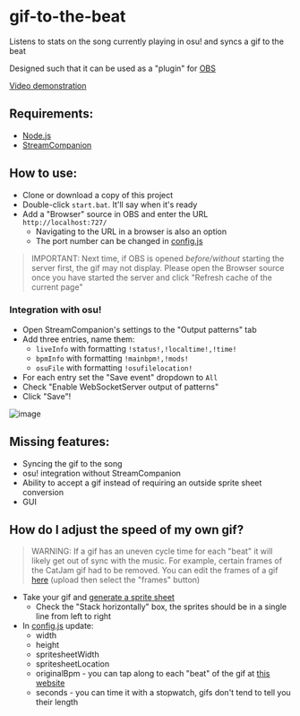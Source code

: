 # gif-to-the-beat

Listens to stats on the song currently playing in osu! and syncs a gif to the beat

Designed such that it can be used as a "plugin" for [OBS](https://obsproject.com/)

[Video demonstration](https://www.youtube.com/watch?v=KW616nsW86k&feature=youtu.be)

## Requirements:

- [Node.js](https://nodejs.org/en/download/)
- [StreamCompanion](https://github.com/Piotrekol/StreamCompanion)

## How to use:

- Clone or download a copy of this project
- Double-click `start.bat`. It'll say when it's ready
- Add a "Browser" source in OBS and enter the URL `http://localhost:727/`
  - Navigating to the URL in a browser is also an option
  - The port number can be changed in [config.js](./src/config.js)

> IMPORTANT: Next time, if OBS is opened _before/without_ starting the server first, the gif may not display.
> Please open the Browser source once you have started the server and click "Refresh cache of the current page"

### Integration with osu!

- Open StreamCompanion's settings to the "Output patterns" tab
- Add three entries, name them:
  - `liveInfo` with formatting `!status!,!localtime!,!time!`
  - `bpmInfo` with formatting `!mainbpm!,!mods!`
  - `osuFile` with formatting `!osufilelocation!`
- For each entry set the "Save event" dropdown to `All`
- Check "Enable WebSocketServer output of patterns"
- Click "Save"!

![image](https://user-images.githubusercontent.com/25311843/91656816-f2dfa000-eb0f-11ea-99aa-294c7a2dd7eb.png)

## Missing features:

- Syncing the gif to the song
- osu! integration without StreamCompanion
- Ability to accept a gif instead of requiring an outside sprite sheet conversion
- GUI

## How do I adjust the speed of my own gif?

> WARNING: If a gif has an uneven cycle time for each "beat" it will likely get out of sync with the music.
> For example, certain frames of the CatJam gif had to be removed. You can edit the frames of a gif [here](https://ezgif.com/maker) (upload then select the "frames" button)

- Take your gif and [generate a sprite sheet](https://ezgif.com/gif-to-sprite)
  - Check the "Stack horizontally" box, the sprites should be in a single line from left to right
- In [config.js](./src/config.js) update:
  - width
  - height
  - spritesheetWidth
  - spritesheetLocation
  - originalBpm - you can tap along to each "beat" of the gif at [this website](https://www.all8.com/tools/bpm.htm)
  - seconds - you can time it with a stopwatch, gifs don't tend to tell you their length

